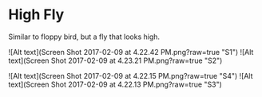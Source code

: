 # High Fly
Similar to floppy bird, but a fly that looks high.

![Alt text](Screen Shot 2017-02-09 at 4.22.42 PM.png?raw=true "S1") ![Alt text](Screen Shot 2017-02-09 at 4.23.21 PM.png?raw=true "S2")


![Alt text](Screen Shot 2017-02-09 at 4.22.15 PM.png?raw=true "S4") ![Alt text](Screen Shot 2017-02-09 at 4.22.13 PM.png?raw=true "S3")
